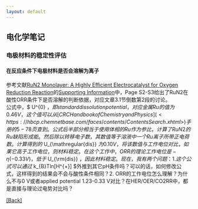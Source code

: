 ```yaml
---
layout: default
---
```

<head>
    <script src="https://cdn.mathjax.org/mathjax/latest/MathJax.js?config=TeX-AMS-MML_HTMLorMML" type="text/javascript"></script>
    <script type="text/x-mathjax-config">
        MathJax.Hub.Config({
            tex2jax: {
            skipTags: ['script', 'noscript', 'style', 'textarea', 'pre'],
            inlineMath: [['$','$']]
            }
        });
    </script>
</head>

## 电化学笔记

### 电极材料的稳定性评估

#### 在反应条件下电极材料是否会溶解为离子
参考文献[RuN2 Monolayer: A Highly Efficient Electrocatalyst for Oxygen Reduction Reaction](<https://doi.org/10.1021/acsami.0c11824>)的[Supporting Information](<https://pubs.acs.org/doi/suppl/10.1021/acsami.0c11824/suppl_file/am0c11824_si_001.pdf>)中，Page S2-S3给出了RuN2在酸性ORR条件下是否溶解的判断依据，对应文章3.1节倒数第2段的讨论。  
公式中，$ U^{0} $，即standard dissolution potential，对应金属Ru的值为0.46 V，这个值可以从[CRC Handbook of Chemistry and Physics](<https://hbcp.chemnetbase.com/faces/contents/ContentsSearch.xhtml>)手册的5-78页查到。  
公式后半部分相当于使用体相的Ru作为参比，计算了RuN2的Ru缺陷形成能。然后除以转移电子数，其数值等于溶液中一个Ru离子所带正电荷数。  
计算得到的$ U_{\mathregular{dis}} $为0.10 V，将该数值与工作电位对比，如果它高于工作电位，则材料稳定。在这个工作中，ORR的理论工作电位是-η (-0.33 V)，低于$ U_{\rm{dis}} $，因此材料稳定。  
现在，我有两个问题：1. 这个公式可以通过$ k_{B}Tln[H^{+}] $外推到其它pH条件吗？可以的话，如何修改公式，这样得到的结果会不会与酸性条件相同？2. ORR的工作电位怎么理解？为什么不与0 V或者applied potential 1.23-0.33 V对比？在HER/OER/CO2RR中，都是直接与理论过电势对比吗？

[[Back]](../)
